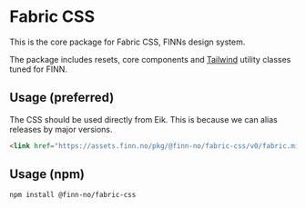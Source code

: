 # Fabric CSS

This is the core package for Fabric CSS, FINNs design system.

The package includes resets, core components and [Tailwind](https://tailwindcss.com/) utility classes tuned
for FINN.

## Usage (preferred)

The CSS should be used directly from Eik. This is because we can alias releases by major versions.

```html
<link href="https://assets.finn.no/pkg/@finn-no/fabric-css/v0/fabric.min.css" rel="stylesheet" />
```

## Usage (npm)

```sh
npm install @finn-no/fabric-css
```
